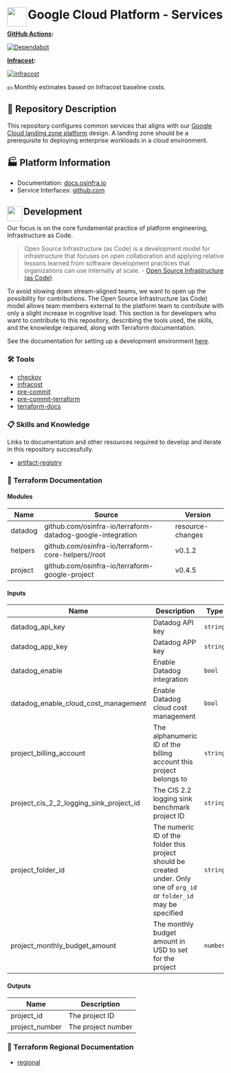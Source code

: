# <img align="left" width="45" height="45" src="https://user-images.githubusercontent.com/1610100/196006051-0ce38983-ffc9-4d5d-bf41-1da0b5e0fd6e.png">Google Cloud Platform - Services

**[GitHub Actions](https://github.com/osinfra-io/google-cloud-services/actions):**

[![Dependabot](https://github.com/osinfra-io/google-cloud-services/actions/workflows/dependabot.yml/badge.svg)](https://github.com/osinfra-io/google-cloud-services/actions/workflows/dependabot.yml)

**[Infracost](https://www.infracost.io):**

[![infracost](https://img.shields.io/endpoint?url=https://dashboard.api.infracost.io/shields/json/cbeecfe3-576f-4553-984c-e451a575ee47/repos/a97cbc40-a50a-4371-9365-a89a1e4bb09a/branch/c27aeced-0f9b-4942-b28e-b03f70d107d6)](https://dashboard.infracost.io/org/osinfra-io/repos/a97cbc40-a50a-4371-9365-a89a1e4bb09a?tab=settings)

💵 Monthly estimates based on Infracost baseline costs.

## 📄 Repository Description

This repository configures common services that aligns with our [Google Cloud landing zone platform](https://docs.osinfra.io/google-cloud-platform/landing-zone) design. A landing zone should be a prerequisite to deploying enterprise workloads in a cloud environment.

## 🏭 Platform Information

- Documentation: [docs.osinfra.io](https://docs.osinfra.io/product-guides/google-cloud-platform/landing-zone/google-cloud-services)
- Service Interfaces: [github.com](https://github.com/osinfra-io/google-cloud-services/issues/new/choose)

## <img align="left" width="35" height="35" src="https://github.com/osinfra-io/github-organization-management/assets/1610100/39d6ae3b-ccc2-42db-92f1-276a5bc54e65"> Development

Our focus is on the core fundamental practice of platform engineering, Infrastructure as Code.

>Open Source Infrastructure (as Code) is a development model for infrastructure that focuses on open collaboration and applying relative lessons learned from software development practices that organizations can use internally at scale. - [Open Source Infrastructure (as Code)](https://www.osinfra.io)

To avoid slowing down stream-aligned teams, we want to open up the possibility for contributions. The Open Source Infrastructure (as Code) model allows team members external to the platform team to contribute with only a slight increase in cognitive load. This section is for developers who want to contribute to this repository, describing the tools used, the skills, and the knowledge required, along with Terraform documentation.

See the documentation for setting up a development environment [here](https://docs.osinfra.io/fundamentals/development-setup).

### 🛠️ Tools

- [checkov](https://github.com/bridgecrewio/checkov)
- [infracost](https://github.com/infracost/infracost)
- [pre-commit](https://github.com/pre-commit/pre-commit)
- [pre-commit-terraform](https://github.com/antonbabenko/pre-commit-terraform)
- [terraform-docs](https://github.com/terraform-docs/terraform-docs)

### 📋 Skills and Knowledge

Links to documentation and other resources required to develop and iterate in this repository successfully.

- [artifact-registry](https://cloud.google.com/artifact-registry/docs)

### 📓 Terraform Documentation

<!-- BEGIN_TF_DOCS -->


#### Modules

| Name | Source | Version |
|------|--------|---------|
| datadog | github.com/osinfra-io/terraform-datadog-google-integration | resource-changes |
| helpers | github.com/osinfra-io/terraform-core-helpers//root | v0.1.2 |
| project | github.com/osinfra-io/terraform-google-project | v0.4.5 |

#### Inputs

| Name | Description | Type | Default | Required |
|------|-------------|------|---------|:--------:|
| datadog\_api\_key | Datadog API key | `string` | n/a | yes |
| datadog\_app\_key | Datadog APP key | `string` | n/a | yes |
| datadog\_enable | Enable Datadog integration | `bool` | `false` | no |
| datadog\_enable\_cloud\_cost\_management | Enable Datadog cloud cost management | `bool` | `false` | no |
| project\_billing\_account | The alphanumeric ID of the billing account this project belongs to | `string` | `"01C550-A2C86B-B8F16B"` | no |
| project\_cis\_2\_2\_logging\_sink\_project\_id | The CIS 2.2 logging sink benchmark project ID | `string` | n/a | yes |
| project\_folder\_id | The numeric ID of the folder this project should be created under. Only one of `org_id` or `folder_id` may be specified | `string` | n/a | yes |
| project\_monthly\_budget\_amount | The monthly budget amount in USD to set for the project | `number` | `5` | no |

#### Outputs

| Name | Description |
|------|-------------|
| project\_id | The project ID |
| project\_number | The project number |
<!-- END_TF_DOCS -->

### 📓 Terraform Regional Documentation

- [regional](regional/README.md)
